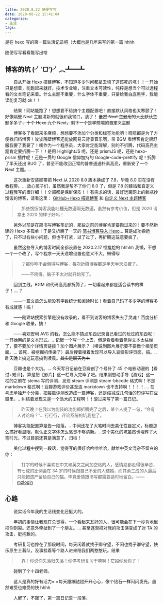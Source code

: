 ```yaml
---
title: 2020.8.22 随便写写
date: 2020-08-22 15:41:04
categories:
- 生活
tags:
---
```


是在 hexo 写的第一篇生活记录吧（大概也是几年来写的第一篇 hhhh

随便写写看看能写出啥

## 博客的坑 (╯‵□′)╯︵┻━┻

　　自从开始 Hexo 搭建博客，不知道多少时间都拿去填了这该死的坑！！一开始只是想着，能跑起来就好，技术专业嘛，注重文本可读性，纯粹是想当个可以远程看的文本笔记来着。什么主题不重要，什么字体不重要，只要给我白底黑字，我能读能复习就 ok！！

　　结果！网站能跑了！想想要不给搞个主题配置吧！直接默认风格也太寒颤了！好像隔壁 Next 主题清新的就很和我胃口，装了！ ~~虽然 Next 主题用的人比默认主题多多了，十个 Hexo 九个 Next，剩下一个是学前端的自定义主题~~

　　博客多了看起来多麻烦，想想要不添加个分类和标签功能吧！嗯嗯都是为了方便找归档博客！诶诶隔壁博客还能放网易云背景音乐啊，带 BGM 看博客肯定很舒服我要了我要了！噢作为一个程序员，大家肯定能理解，别的不折腾，代码高亮主题肯定要折腾一下！！是用 HighlightJS 呢，还是 prismJS 呢，还是 hexo-prism 插件呢！还是一贯的 Google 信仰加持的 Google-code-prettify 呢！折腾了半天还出 BUG 了，甚至不能改回正常的普普通通朴素高亮，重新安了一个 Next 主题。..

 <!-- more --> 

　　这次重新安装顺带把 Next 从 2020 8.0 版本换成了 7.8，毕竟 8.0 实在没有教程带。... 放心孩子们，虽然我是帮不了你们 8.0 了，但是 7.8 的建站和自定义过程我写的很详细！！全部都是保鲜保质！！有需求的话，最好远离网上的新瓶抄馊饭的博客，请看这里：
[GitHub+Hexo 搭建博客](https://alobal.github.io/Blog/2020/07/15/Github-Hexo-%E6%90%AD%E5%BB%BA%E5%8D%9A%E5%AE%A2/) 和 [自定义 Next 主题博客](https://alobal.github.io/Blog/2020/07/15/%E8%87%AA%E5%AE%9A%E4%B9%89next%E5%8D%9A%E5%AE%A2/)

>　那些馊饭博客我能吐槽无数遍啊无数遍，虽然有参考价值，但是 2020 请拿出 2020 的样子好吗！

　　另外以前是在简书写博客笔记的，那些之前的博客肯定要搬过来的！要不然新建的 Hexo 多孤单！于是又折腾了一天的 [简书博客导入 Hexo](https://alobal.github.io/Blog/2020/07/16/%E7%AE%80%E4%B9%A6%E5%8D%9A%E5%AE%A2%E5%AF%BC%E5%85%A5hexo/)... 算是成功搬运了，只不过有些小问题，但也不打紧，过了过了，再折腾这玩意要疯了。

　　虽然这些导入的博客时间全都设置在 2020.2.17 怪尴尬的 hhhhh 我懒，不想一个一个改了，写个程序一天天递增设置也意义不大。~~懒得写~~

>　？那你咋不会懒得写博客，每次折腾博客都是半天半天浪费了。
>
>　——不晓得。脑子不太对就开始写了。

　　回到主线，BGM 和代码高亮都折腾了，一切看起来都是适合读书的样子！....？

　　——一篇文章怎么能没有字数统计和阅读时长！看着自己码了多少字的博客多有成就感！搞！

　　——刚建站搜索引擎是没有收录的，看不到访客的博客失去了灵魂！百度分析和 Google 收录，搞！

　　——喜欢安利 AVG 的我，怎么能不搞点东西记录自己看过的玩过的东西呢！一开始用的是文本形式。.. 记起一个写一个上去，但是看着看着觉得文本太枯燥了，要不要加个详情页链接？加个图片展示？（噢说到图片展示要不要做个相册页面。... 该死，被挖掘机传染了）最后搜着搜着发现可以导入豆瓣影评页面，搞。.. 昨天晚上搞这玩意搞到凌晨。~~其实是聊天为主~~

　　豆瓣也是个大坑。... 今天写日记前在豆瓣创了个号补了 45 个电影动漫的【看过+短评】，算是把【影片】这一栏导入完毕了吧。结果刚想动手导【游戏】这一栏的之前在 stema 写的评测，发现 steam 评测是 steam-bbcode 格式啊！不是 markdown 格式啊！豆瓣游戏评价甚至连 markdown 也不支持啊！！！！.... 在考虑单独开个分类，把每篇评测改造成一篇博客，还是缩减成几句话的短评写在豆瓣里。.. 纠结着发现又是一个浩大的工程啊！！滚过来写了第一篇日记。

>　昨天晚上在我以为能装的功能都折腾完了之后，某个人提了一句，“会有人讨论吗？”... 行行行，评论系统的坑我挖了。

　　博客功能配置算是告一段落。.. 中间还花了大笔时间去美化性自定义，标题怎么搞好看显眼，默认正文字体怎么感觉不够清新。.. 这个美化的坑虽然也埋葬了大笔时光，不过目前还算是满意了，归档！

　　美化过程中搜到一段话，觉得写的很好哈哈哈哈哈，献给中英文混杂不留白的你：
>　打字的时候不喜欢在中文和英文之间加空格的人，感情路都走得很辛苦，有七成的比例会在 34 岁的时候跟自己不爱的人结婚，而其余三成的人最后只能把遗产留给自己的猫。毕竟爱情跟书写都需要适时地留白。——[mzlogin](https://github.com/mzlogin/chinese-copywriting-guidelines)

## 心路

　　说实话今年我的生活线变化还挺大的。

　　年初的事情让我现在总觉得，一个看起来友好的人，很可能会在下一秒背地里把你割裂。还意外牵扯到了一个朋友。... 甚至逐渐把对我的攻击演变成了对 TA 的攻击，挺抱歉的。

　　考研复习也停在了那段时间，每天闲着就找子卿守望，不闲也找子卿守望，快乐原生土著队，没事挂着等个路人进来陪我们两憨憨玩。结果

>　靠！你说你失落归失落！你停考研复习干嘛啊！它招你惹你了！

　　碰到了个十四老师。

　　这人是真的好有活力= =每天蹦蹦跶跶开开心心，像个钻石一样闪闪发光。虽然难受也难受的快 hhhh

　　人醒了，不敲了，第一篇日记告一段落。
